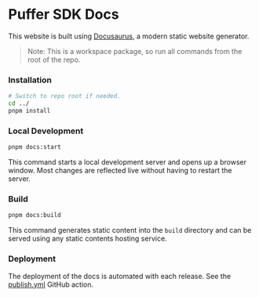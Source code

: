 # Puffer SDK Docs

This website is built using [Docusaurus](https://docusaurus.io/), a modern static website generator.

> Note: This is a workspace package, so run all commands from the root of the repo.

### Installation

```sh
# Switch to repo root if needed.
cd ../
pnpm install
```

### Local Development

```sh
pnpm docs:start
```

This command starts a local development server and opens up a browser window. Most changes are reflected live without having to restart the server.

### Build

```sh
pnpm docs:build
```

This command generates static content into the `build` directory and can be served using any static contents hosting service.

### Deployment

The deployment of the docs is automated with each release. See the [publish.yml](../.github/workflows/publish.yml) GitHub action.
